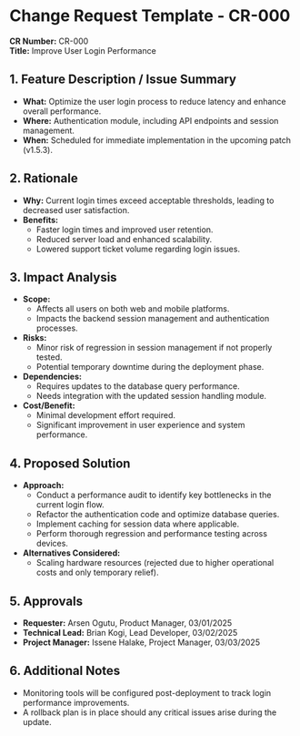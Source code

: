 # Change Request Template - CR-000

**CR Number:** CR-000  
**Title:** Improve User Login Performance

## 1. Feature Description / Issue Summary
- **What:** Optimize the user login process to reduce latency and enhance 
overall performance.
- **Where:** Authentication module, including API endpoints and session 
management.
- **When:** Scheduled for immediate implementation in the upcoming patch 
(v1.5.3).

## 2. Rationale
- **Why:** Current login times exceed acceptable thresholds, leading to 
decreased user satisfaction.
- **Benefits:** 
  - Faster login times and improved user retention.
  - Reduced server load and enhanced scalability.
  - Lowered support ticket volume regarding login issues.

## 3. Impact Analysis
- **Scope:** 
  - Affects all users on both web and mobile platforms.
  - Impacts the backend session management and authentication processes.
- **Risks:** 
  - Minor risk of regression in session management if not properly tested.
  - Potential temporary downtime during the deployment phase.
- **Dependencies:** 
  - Requires updates to the database query performance.
  - Needs integration with the updated session handling module.
- **Cost/Benefit:** 
  - Minimal development effort required.
  - Significant improvement in user experience and system performance.

## 4. Proposed Solution
- **Approach:**  
  - Conduct a performance audit to identify key bottlenecks in the current 
login flow.
  - Refactor the authentication code and optimize database queries.
  - Implement caching for session data where applicable.
  - Perform thorough regression and performance testing across devices.
- **Alternatives Considered:**  
  - Scaling hardware resources (rejected due to higher operational costs 
and only temporary relief).

## 5. Approvals
- **Requester:** Arsen Ogutu, Product Manager, 03/01/2025  
- **Technical Lead:** Brian Kogi, Lead Developer, 03/02/2025  
- **Project Manager:** Issene Halake, Project Manager, 03/03/2025

## 6. Additional Notes
- Monitoring tools will be configured post-deployment to track login 
performance improvements.
- A rollback plan is in place should any critical issues arise during the 
update.

